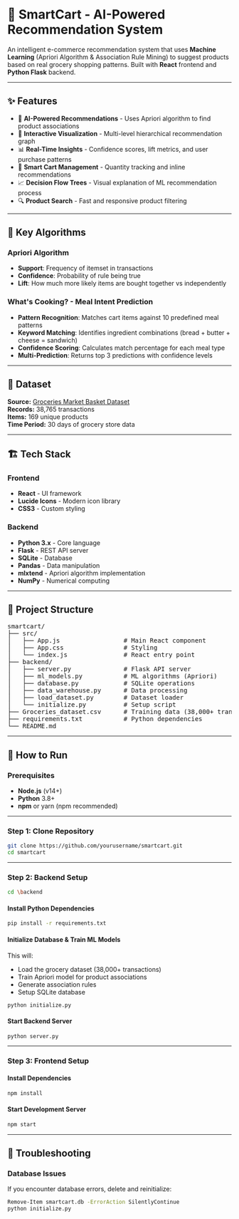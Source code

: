 # 🛒 SmartCart - AI-Powered Recommendation System

An intelligent e-commerce recommendation system that uses **Machine Learning** (Apriori Algorithm & Association Rule Mining) to suggest products based on real grocery shopping patterns. Built with **React** frontend and **Python Flask** backend.

---

## ✨ Features

- 🤖 **AI-Powered Recommendations** - Uses Apriori algorithm to find product associations
- 🌳 **Interactive Visualization** - Multi-level hierarchical recommendation graph
- 📊 **Real-Time Insights** - Confidence scores, lift metrics, and user purchase patterns
- 🎯 **Smart Cart Management** - Quantity tracking and inline recommendations
- 📈 **Decision Flow Trees** - Visual explanation of ML recommendation process
- 🔍 **Product Search** - Fast and responsive product filtering

---

## 🎯 Key Algorithms

### Apriori Algorithm
- **Support**: Frequency of itemset in transactions
- **Confidence**: Probability of rule being true
- **Lift**: How much more likely items are bought together vs independently

### What's Cooking? - Meal Intent Prediction
- **Pattern Recognition**: Matches cart items against 10 predefined meal patterns
- **Keyword Matching**: Identifies ingredient combinations (bread + butter + cheese = sandwich)
- **Confidence Scoring**: Calculates match percentage for each meal type
- **Multi-Prediction**: Returns top 3 predictions with confidence levels

---

## 📝 Dataset

**Source:** [Groceries Market Basket Dataset](https://www.kaggle.com/datasets/heeraldedhia/groceries-dataset)  
**Records:** 38,765 transactions  
**Items:** 169 unique products  
**Time Period:** 30 days of grocery store data

---

## 🏗️ Tech Stack

### Frontend
- **React** - UI framework
- **Lucide Icons** - Modern icon library
- **CSS3** - Custom styling

### Backend
- **Python 3.x** - Core language
- **Flask** - REST API server
- **SQLite** - Database
- **Pandas** - Data manipulation
- **mlxtend** - Apriori algorithm implementation
- **NumPy** - Numerical computing

---

## 📂 Project Structure

<pre>
smartcart/
├── src/
│   ├── App.js                 # Main React component
│   ├── App.css                # Styling
│   └── index.js               # React entry point
├── backend/
│   ├── server.py              # Flask API server
│   ├── ml_models.py           # ML algorithms (Apriori)
│   ├── database.py            # SQLite operations
│   ├── data_warehouse.py      # Data processing
│   ├── load_dataset.py        # Dataset loader
│   └── initialize.py          # Setup script
├── Groceries_dataset.csv      # Training data (38,000+ transactions)
├── requirements.txt           # Python dependencies
└── README.md
</pre>

---

## 🚀 How to Run

### Prerequisites
- **Node.js** (v14+)
- **Python** 3.8+
- **npm** or yarn (npm recommended)

---

### Step 1: Clone Repository
```bash
git clone https://github.com/yourusername/smartcart.git
cd smartcart
```

---

### Step 2: Backend Setup

```bash
cd \backend
```

#### Install Python Dependencies
```bash 
pip install -r requirements.txt
```

#### Initialize Database & Train ML Models

This will:
- Load the grocery dataset (38,000+ transactions)
- Train Apriori model for product associations
- Generate association rules
- Setup SQLite database

```bash
python initialize.py
```

#### Start Backend Server

```bash
python server.py
```

---

### Step 3: Frontend Setup

#### Install Dependencies
```bash
npm install
```

#### Start Development Server
```bash
npm start
```

---

## 🐛 Troubleshooting

### Database Issues

If you encounter database errors, delete and reinitialize:
```bash
Remove-Item smartcart.db -ErrorAction SilentlyContinue
python initialize.py
```